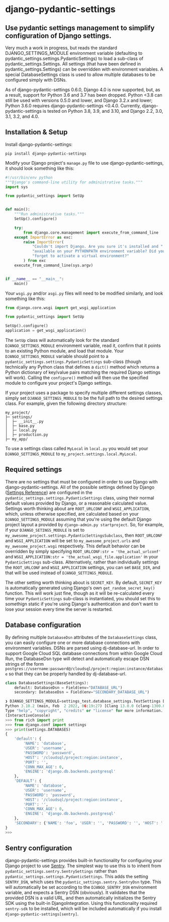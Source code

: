 # django-pydantic-settings

## Use pydantic settings management to simplify configuration of Django settings.

Very much a work in progress, but reads the standard DJANGO_SETTINGS_MODULE environment variable (defaulting to pydantic_settings.settings.PydanticSettings) to load a sub-class of pydantic_settings.Settings. All settings (that have been defined in pydantic_settings.Settings) can be overridden with environment variables. A special DatabaseSettings class is used to allow multiple databases to be configured simply with DSNs.

As of django-pydantic-settings 0.6.0, Django 4.0 is now supported, but, as a result, support for Python 3.6 and 3.7 has been dropped. Python <3.8 can still be used with versions 0.5.0 and lower, and Django 3.2.x and lower; Python 3.6.0 requires django-pydantic-settings <0.4.0. Currently, django-pydantic-settings is tested on Python 3.8, 3.9, and 3.10, and Django 2.2, 3.0, 3.1, 3.2, and 4.0.

## Installation & Setup

Install django-pydantic-settings:

```
pip install django-pydantic-settings
```

Modify your Django project's `manage.py` file to use django-pydantic-settings, it should look something like this:

```python
#!/usr/bin/env python
"""Django's command-line utility for administrative tasks."""
import sys

from pydantic_settings import SetUp


def main():
    """Run administrative tasks."""
    SetUp().configure()

    try:
        from django.core.management import execute_from_command_line
    except ImportError as exc:
        raise ImportError(
            "Couldn't import Django. Are you sure it's installed and "
            "available on your PYTHONPATH environment variable? Did you "
            "forget to activate a virtual environment?"
        ) from exc
    execute_from_command_line(sys.argv)


if __name__ == "__main__":
    main()
```

Your `wsgi.py` and/or `asgi.py` files will need to be modified similarly, and look something like this:

```python
from django.core.wsgi import get_wsgi_application

from pydantic_settings import SetUp

SetUp().configure()
application = get_wsgi_application()
```

The `SetUp` class will automatically look for the standard `DJANGO_SETTINGS_MODULE` environment variable, read it, confirm that it points to an existing Python module, and load that module. Your `DJANGO_SETTINGS_MODULE` variable should point to a `pydantic_settings.settings.PydanticSettings` sub-class (though technically any Python class that defines a `dict()` method which returns a Python dictionary of key/value pairs matching the required Django settings will work). Calling the `configure()` method will then use the specified module to configure your project's Django settings.

If your project uses a package to specify multiple different settings classes, simply set `DJANGO_SETTINGS_MODULE` to be the full path to the desired settings class. For example, given the following directory structure:

```
my_project/
├─ settings/
│  ├─ __init__.py
│  ├─ base.py
│  ├─ local.py
│  ├─ production.py
├─ my_app/

```

To use a settings class called `MyLocal` in `local.py` you would set your `DJANGO_SETTINGS_MODULE` to `my_project.settings.local.MyLocal`.

## Required settings

There are no settings that must be configured in order to use Django with django-pydantic-settings. All of the possible settings defined by Django ([Settings Reference](https://docs.djangoproject.com/en/3.1/ref/settings/)) are configured in the `pydantic_settings.settings.PydanticSettings` class, using their normal default values provided by Django, or a reasonable calculated value. Settings worth thinking about are `ROOT_URLCONF` and `WSGI_APPLICATION`, which, unless otherwise specified, are calculated based on your `DJANGO_SETTINGS_MODULE` assuming that you're using the default Django project layout a provided by `django-admin.py startproject`. So, for example, if your `DJANGO_SETINGS_MODULE` is set to `my_awesome_project.settings.PydanticSettingsSubclass`, then `ROOT_URLCONF` and `WSGI_APPLICATION` will be set to `my_awesome_project.urls` and `my_awesome_project.wsgi` respectively. This default behavior can be overridden by simply specifying `ROOT_URLCONF:str = 'the_actual_urlconf'` and `WSGI_APPLICATION:str = 'the_actual_wsgi_file.application'` in your `PydanticSettings` sub-class. Alternatively, rather than individually settings the `ROOT_URLCONF` and `WSGI_APPLICATION` settings, you can set `BASE_DIR`, and that will be used instead of `DJANGO_SETTINGS_MODULE`.

The other setting worth thinking about is `SECRET_KEY`. By default, `SECRET_KEY` is automatically generated using Django's own `get_random_secret_key()` function. This will work just fine, though as it will be re-calculated every time your `PydanticSettings` sub-class is instantiated, you should set this to somethign static if you're using Django's authentication and don't want to lose your session every time the server is restarted.

## Database configuration

By defining multiple `DatabaseDsn` attributes of the `DatabaseSettings` class, you can easily configure one or more database connections with environment variables. DSNs are parsed using dj-database-url. In order to support Google Cloud SQL database connections from within Google Cloud Run, the DatabaseDsn type will detect and automatically escape DSN strings of the form `postgres://username:password@/cloudsql/project:region:instance/database` so that they can be properly handled by dj-database-url.

```python
class DatabaseSettings(BaseSettings):
    default: DatabaseDsn = Field(env="DATABASE_URL")
    secondary: DatabaseDsn = Field(env="SECONDARY_DATABASE_URL")
```

```python
❯ DJANGO_SETTINGS_MODULE=settings_test.database_settings.TestSettings DATABASE_URL=postgres://username:password@/cloudsql/project:region:instance/database SECONDARY_DATABASE_URL=sqlite:///foo poetry run python manage.py shell
Python 3.10.2 (main, Feb  2 2022, 06:19:27) [Clang 13.0.0 (clang-1300.0.29.3)] on darwin
Type "help", "copyright", "credits" or "license" for more information.
(InteractiveConsole)
>>> from rich import print
>>> from django.conf import settings
>>> print(settings.DATABASES)
{
    'default': {
        'NAME': 'database',
        'USER': 'username',
        'PASSWORD': 'password',
        'HOST': '/cloudsql/project:region:instance',
        'PORT': '',
        'CONN_MAX_AGE': 0,
        'ENGINE': 'django.db.backends.postgresql'
    },
    'DEFAULT': {
        'NAME': 'database',
        'USER': 'username',
        'PASSWORD': 'password',
        'HOST': '/cloudsql/project:region:instance',
        'PORT': '',
        'CONN_MAX_AGE': 0,
        'ENGINE': 'django.db.backends.postgresql'
    },
    'SECONDARY': {'NAME': 'foo', 'USER': '', 'PASSWORD': '', 'HOST': '', 'PORT': '', 'CONN_MAX_AGE': 0, 'ENGINE': 'django.db.backends.sqlite3'}
}
>>>
```

## Sentry configuration

django-pydantic-settings provides built-in functionality for configuring your Django project to use [Sentry](https://sentry.io/). The simplest way to use this is to inherit from `pydantic_settings.sentry.SentrySettings` rather than `pydantic_settings.settings.PydanticSettings`. This adds the setting `SENTRY_DSN`, which uses the `pydantic_settings.sentry.SentryDsn` type. This will automatically be set according to the `DJANGO_SENTRY_DSN` environment variable, and expects a Sentry DSN (obviously). It validates that the provided DSN is a valid URL, and then automatically initializes the Sentry SDK using the built-in DjangoIntegration. Using this functionality required `sentry-sdk` to be installed, which will be included automatically if you install `django-pydantic-settings[sentry]`.
